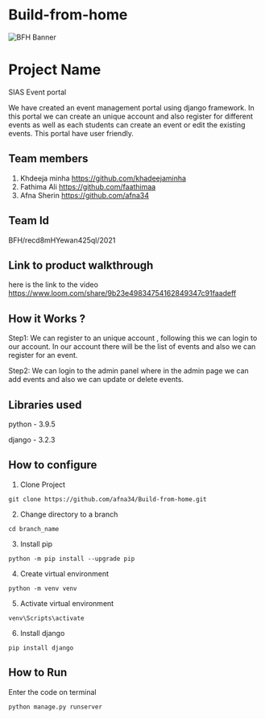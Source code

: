 # Build-from-home
![BFH Banner](https://trello-attachments.s3.amazonaws.com/542e9c6316504d5797afbfb9/542e9c6316504d5797afbfc1/39dee8d993841943b5723510ce663233/Frame_19.png)
# Project Name

SIAS Event portal

We have created an event management portal using django framework. In this portal we can create an unique account and also register for different events as well as each students can create an event or edit the existing events. This portal have user friendly.

## Team members
1. Khdeeja minha https://github.com/khadeejaminha
2. Fathima Ali https://github.com/faathimaa
3. Afna Sherin https://github.com/afna34
## Team Id

BFH/recd8mHYewan425ql/2021

## Link to product walkthrough
here is the link to the video https://www.loom.com/share/9b23e49834754162849347c91faadeff
## How it Works ?
Step1:
We can register to an unique account , following this we can login to our account.
In our account there will be the list of events and also we can register for an event.

Step2:
We can login to the admin panel where in the admin page we can add events and also we can update or delete events.

## Libraries used

python - 3.9.5

django - 3.2.3

## How to configure

1. Clone Project
```
git clone https://github.com/afna34/Build-from-home.git
```
2. Change directory to a branch
```
cd branch_name
```
3. Install pip
```
python -m pip install --upgrade pip
```
4. Create virtual environment
```
python -m venv venv
```
5. Activate virtual environment
```
venv\Scripts\activate
```
6. Install django
```
pip install django
```

## How to Run
 Enter the code on terminal
```
python manage.py runserver
```
